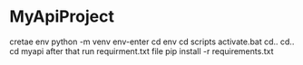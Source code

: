 # MyApiProject
cretae env
python -m venv env-enter
cd env
cd scripts
activate.bat
cd..
cd..
cd myapi
after that run requirment.txt file
pip install -r requirements.txt
